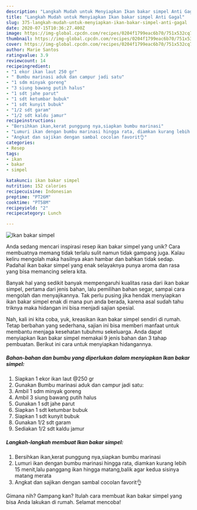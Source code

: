 ```yaml
---
description: "Langkah Mudah untuk Menyiapkan Ikan bakar simpel Anti Gagal"
title: "Langkah Mudah untuk Menyiapkan Ikan bakar simpel Anti Gagal"
slug: 375-langkah-mudah-untuk-menyiapkan-ikan-bakar-simpel-anti-gagal
date: 2020-07-15T10:36:27.400Z
image: https://img-global.cpcdn.com/recipes/0204f1799eac6b70/751x532cq70/ikan-bakar-simpel-foto-resep-utama.jpg
thumbnail: https://img-global.cpcdn.com/recipes/0204f1799eac6b70/751x532cq70/ikan-bakar-simpel-foto-resep-utama.jpg
cover: https://img-global.cpcdn.com/recipes/0204f1799eac6b70/751x532cq70/ikan-bakar-simpel-foto-resep-utama.jpg
author: Marie Santos
ratingvalue: 3.9
reviewcount: 14
recipeingredient:
- "1 ekor ikan laut 250 gr"
- " Bumbu marinasi aduk dan campur jadi satu"
- "1 sdm minyak goreng"
- "3 siung bawang putih halus"
- "1 sdt jahe parut"
- "1 sdt ketumbar bubuk"
- "1 sdt kunyit bubuk"
- "1/2 sdt garam"
- "1/2 sdt kaldu jamur"
recipeinstructions:
- "Bersihkan ikan,kerat punggung nya,siapkan bumbu marinasi"
- "Lumuri ikan dengan bumbu marinasi hingga rata, diamkan kurang lebih 15 menit,lalu panggang ikan hingga matang,balik agar kedua sisinya matang merata"
- "Angkat dan sajikan dengan sambal cocolan favorit👌"
categories:
- Resep
tags:
- ikan
- bakar
- simpel

katakunci: ikan bakar simpel 
nutrition: 152 calories
recipecuisine: Indonesian
preptime: "PT26M"
cooktime: "PT58M"
recipeyield: "2"
recipecategory: Lunch

---
```



![Ikan bakar simpel](https://img-global.cpcdn.com/recipes/0204f1799eac6b70/751x532cq70/ikan-bakar-simpel-foto-resep-utama.jpg)

Anda sedang mencari inspirasi resep ikan bakar simpel yang unik? Cara membuatnya memang tidak terlalu sulit namun tidak gampang juga. Kalau keliru mengolah maka hasilnya akan hambar dan bahkan tidak sedap. Padahal ikan bakar simpel yang enak selayaknya punya aroma dan rasa yang bisa memancing selera kita.

Banyak hal yang sedikit banyak mempengaruhi kualitas rasa dari ikan bakar simpel, pertama dari jenis bahan, lalu pemilihan bahan segar, sampai cara mengolah dan menyajikannya. Tak perlu pusing jika hendak menyiapkan ikan bakar simpel enak di mana pun anda berada, karena asal sudah tahu triknya maka hidangan ini bisa menjadi sajian spesial.




Nah, kali ini kita coba, yuk, kreasikan ikan bakar simpel sendiri di rumah. Tetap berbahan yang sederhana, sajian ini bisa memberi manfaat untuk membantu menjaga kesehatan tubuhmu sekeluarga. Anda dapat menyiapkan Ikan bakar simpel memakai 9 jenis bahan dan 3 tahap pembuatan. Berikut ini cara untuk menyiapkan hidangannya.

<!--inarticleads1-->

##### Bahan-bahan dan bumbu yang diperlukan dalam menyiapkan Ikan bakar simpel:

1. Siapkan 1 ekor ikan laut @250 gr
1. Gunakan  Bumbu marinasi aduk dan campur jadi satu:
1. Ambil 1 sdm minyak goreng
1. Ambil 3 siung bawang putih halus
1. Gunakan 1 sdt jahe parut
1. Siapkan 1 sdt ketumbar bubuk
1. Siapkan 1 sdt kunyit bubuk
1. Gunakan 1/2 sdt garam
1. Sediakan 1/2 sdt kaldu jamur




<!--inarticleads2-->

##### Langkah-langkah membuat Ikan bakar simpel:

1. Bersihkan ikan,kerat punggung nya,siapkan bumbu marinasi
1. Lumuri ikan dengan bumbu marinasi hingga rata, diamkan kurang lebih 15 menit,lalu panggang ikan hingga matang,balik agar kedua sisinya matang merata
1. Angkat dan sajikan dengan sambal cocolan favorit👌




Gimana nih? Gampang kan? Itulah cara membuat ikan bakar simpel yang bisa Anda lakukan di rumah. Selamat mencoba!
